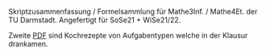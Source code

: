 Skriptzusammenfassung / Formelsammlung für Mathe3Inf. / Mathe4Et. der TU Darmstadt.
Angefertigt für SoSe21 + WiSe21/22.

Zweite [PDF](kochrezepte.pdf) sind Kochrezepte von Aufgabentypen welche in der Klausur drankamen.
